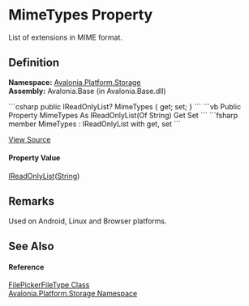 # MimeTypes Property


List of extensions in MIME format.



## Definition
**Namespace:** <a href="N_Avalonia_Platform_Storage">Avalonia.Platform.Storage</a>  
**Assembly:** Avalonia.Base (in Avalonia.Base.dll)

<Tabs groupId="api-code-preview">
<TabItem value="csharp" label="C#">
```csharp
public IReadOnlyList<string>? MimeTypes { get; set; }
```
</TabItem>
<TabItem value="vb" label="VB">
```vb
Public Property MimeTypes As IReadOnlyList(Of String)
	Get
	Set
```
</TabItem>
<TabItem value="fsharp" label="F#">
```fsharp
member MimeTypes : IReadOnlyList<string> with get, set
```
</TabItem>
</Tabs>



<a href="https://github.com/AvaloniaUI/Avalonia/tree/master/src/Avalonia.Base/Platform/Storage/FilePickerFileType.cs#L36" title="View the source code">View Source</a>



#### Property Value
<a href="https://learn.microsoft.com/dotnet/api/system.collections.generic.ireadonlylist-1" target="_blank" rel="noopener noreferrer">IReadOnlyList</a>(<a href="https://learn.microsoft.com/dotnet/api/system.string" target="_blank" rel="noopener noreferrer">String</a>)

## Remarks
Used on Android, Linux and Browser platforms.

## See Also


#### Reference
<a href="T_Avalonia_Platform_Storage_FilePickerFileType">FilePickerFileType Class</a>  
<a href="N_Avalonia_Platform_Storage">Avalonia.Platform.Storage Namespace</a>  

